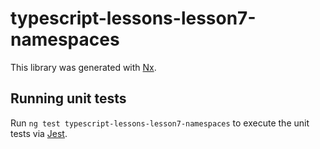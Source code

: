 # typescript-lessons-lesson7-namespaces

This library was generated with [Nx](https://nx.dev).

## Running unit tests

Run `ng test typescript-lessons-lesson7-namespaces` to execute the unit tests via [Jest](https://jestjs.io).
